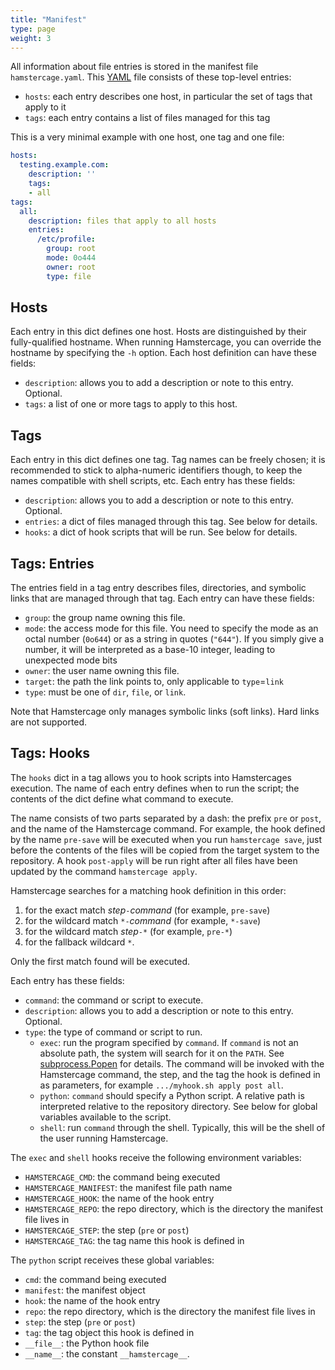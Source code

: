```yaml
---
title: "Manifest"
type: page
weight: 3
---
```

All information about file entries is stored in the manifest file `hamstercage.yaml`. This [YAML](https://yaml.org) file consists of these top-level entries:
* `hosts`: each entry describes one host, in particular the set of tags that apply to it
* `tags`: each entry contains a list of files managed for this tag

This is a very minimal example with one host, one tag and one file:
```yaml
hosts:
  testing.example.com:
    description: ''
    tags:
    - all
tags:
  all:
    description: files that apply to all hosts
    entries:
      /etc/profile:
        group: root
        mode: 0o444
        owner: root
        type: file
```


## Hosts

Each entry in this dict defines one host. Hosts are distinguished by their fully-qualified hostname. When running Hamstercage, you can override the hostname by specifying the `-h` option. Each host definition can have these fields:
* `description`: allows you to add a description or note to this entry. Optional.
* `tags`: a list of one or more tags to apply to this host.

## Tags

Each entry in this dict defines one tag. Tag names can be freely chosen; it is recommended to stick to alpha-numeric identifiers though, to keep the names compatible with shell scripts, etc. Each entry has these fields:
* `description`: allows you to add a description or note to this entry. Optional.
* `entries`: a dict of files managed through this tag. See below for details.
* `hooks`: a dict of hook scripts that will be run. See below for details.

## Tags: Entries

The entries field in a tag entry describes files, directories, and symbolic links that are managed through that tag. Each entry can have these fields:
* `group`: the group name owning this file.
* `mode`: the access mode for this file. You need to specify the mode as an octal number (`0o644`) or as a string in quotes (`"644"`). If you simply give a number, it will be interpreted as a base-10 integer, leading to unexpected mode bits
* `owner`: the user name owning this file.
* `target`: the path the link points to, only applicable to `type`=`link`
* `type`: must be one of `dir`, `file`, or `link`.

Note that Hamstercage only manages symbolic links (soft links). Hard links are not supported.

## Tags: Hooks

The `hooks` dict in a tag allows you to hook scripts into Hamstercages execution. The name of each entry defines when to run the script; the contents of the dict define what command to execute.

The name consists of two parts separated by a dash: the prefix `pre` or `post`, and the name of the Hamstercage command. For example, the hook defined by the name `pre-save` will be executed when you run `hamstercage save`, just before the contents of the files will be copied from the target system to the repository. A hook `post-apply` will be run right after all files have been updated by the command `hamstercage apply`.

Hamstercage searches for a matching hook definition in this order:
1. for the exact match *step*`-`*command* (for example, `pre-save`)
2. for the wildcard match `*-`*command* (for example, `*-save`)
3. for the wildcard match *step*`-*` (for example, `pre-*`)
4. for the fallback wildcard `*`.

Only the first match found will be executed.

Each entry has these fields:
* `command`: the command or script to execute.
* `description`: allows you to add a description or note to this entry. Optional.
* `type`: the type of command or script to run.
  * `exec`: run the program specified by `command`. If `command` is not an absolute path, the system will search for it on the `PATH`. See [subprocess.Popen](https://docs.python.org/3/library/subprocess.html#subprocess.Popen) for details. The command will be invoked with the Hamstercage command, the step, and the tag the hook is defined in as parameters, for example `.../myhook.sh apply post all`.
  * `python`: `command` should specify a Python script. A relative path is interpreted relative to the repository directory. See below for global variables available to the script.
  * `shell`: run `command` through the shell. Typically, this will be the shell of the user running Hamstercage.

The `exec` and `shell` hooks receive the following environment variables:
* `HAMSTERCAGE_CMD`: the command being executed
* `HAMSTERCAGE_MANIFEST`: the manifest file path name
* `HAMSTERCAGE_HOOK`: the name of the hook entry
* `HAMSTERCAGE_REPO`: the repo directory, which is the directory the manifest file lives in
* `HAMSTERCAGE_STEP`: the step (`pre` or `post`)
* `HAMSTERCAGE_TAG`: the tag name this hook is defined in

The `python` script receives these global variables:
* `cmd`: the command being executed
* `manifest`: the manifest object
* `hook`: the name of the hook entry
* `repo`: the repo directory, which is the directory the manifest file lives in
* `step`: the step (`pre` or `post`)
* `tag`: the tag object this hook is defined in
* `__file__`: the Python hook file
* `__name__`: the constant `__hamstercage__`.

